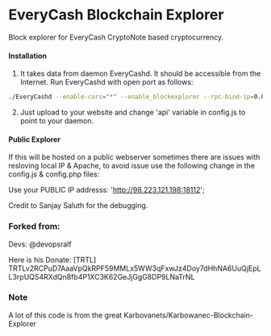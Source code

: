 # EveryCash Blockchain Explorer
Block explorer for EveryCash CryptoNote based cryptocurrency.

#### Installation

1) It takes data from daemon EveryCashd. It should be accessible from the Internet. Run EveryCashd with open port as follows:
```bash
./EveryCashd --enable-cors="*" --enable_blockexplorer --rpc-bind-ip=0.0.0.0 --rpc-bind-port=18112
```
2) Just upload to your website and change 'api' variable in config.js to point to your daemon.

#### Public Explorer
If this will be hosted on a public webserver sometimes there are issues with resloving local IP & Apache, to avoid issue use the following change in the config.js & config.php files:

Use your PUBLIC IP addresss:
'http://98.223.121.198:18112'; 

Credit to Sanjay Saluth for the debugging.


### Forked from: 
Devs:
    @devopsralf

Here is his Donate: [TRTL] TRTLv2RCPuD7AaaVpQkRPF59MMLx5WW3qFxwJz4Doy7dHhNA6UuQjEpLL3rpUQS4RXdQn8fb4P1XC3K62GeJjGgG8DP9LNaTrNL

### Note

A lot of this code is from the great Karbovanets/Karbowanec-Blockchain-Explorer
